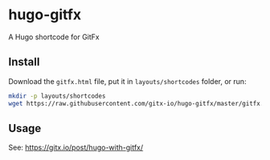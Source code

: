 # hugo-gitfx
A Hugo shortcode for GitFx

## Install

Download the `gitfx.html` file, put it in `layouts/shortcodes` folder, or run:

```bash
mkdir -p layouts/shortcodes
wget https://raw.githubusercontent.com/gitx-io/hugo-gitfx/master/gitfx.html -P layouts/shortcodes
```

## Usage

See: https://gitx.io/post/hugo-with-gitfx/
